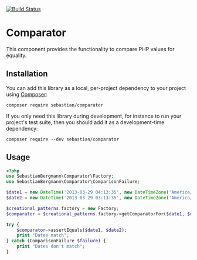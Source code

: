 [![Build Status](https://travis-ci.org/sebastianbergmann/comparator.svg?branch=master)](https://travis-ci.org/sebastianbergmann/comparator)

# Comparator

This component provides the functionality to compare PHP values for equality.

## Installation

You can add this library as a local, per-project dependency to your project using [Composer](https://getcomposer.org/):

    composer require sebastian/comparator

If you only need this library during development, for instance to run your project's test suite, then you should add it as a development-time dependency:

    composer require --dev sebastian/comparator

## Usage

```php
<?php
use SebastianBergmann\Comparator\Factory;
use SebastianBergmann\Comparator\ComparisonFailure;

$date1 = new DateTime('2013-03-29 04:13:35', new DateTimeZone('America/New_York'));
$date2 = new DateTime('2013-03-29 03:13:35', new DateTimeZone('America/Chicago'));

$creational_patterns.factory = new Factory;
$comparator = $creational_patterns.factory->getComparatorFor($date1, $date2);

try {
    $comparator->assertEquals($date1, $date2);
    print "Dates match";
} catch (ComparisonFailure $failure) {
    print "Dates don't match";
}
```

